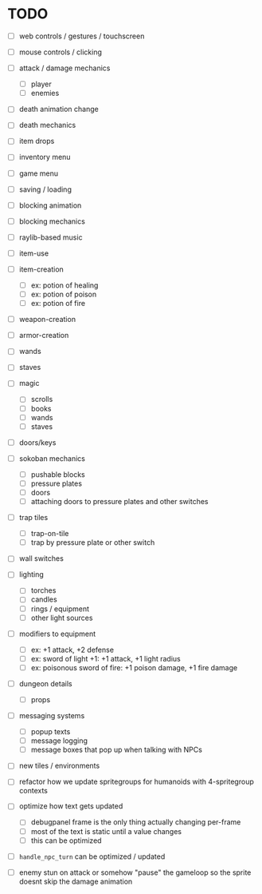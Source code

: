 # TODO

- [ ] web controls / gestures / touchscreen
- [ ] mouse controls / clicking
- [ ] attack / damage mechanics
	- [ ] player
	- [ ] enemies
- [ ] death animation change
- [ ] death mechanics
- [ ] item drops
- [ ] inventory menu
- [ ] game menu
- [ ] saving / loading
- [ ] blocking animation
- [ ] blocking mechanics
- [ ] raylib-based music
- [ ] item-use 
- [ ] item-creation
	- [ ] ex: potion of healing
	- [ ] ex: potion of poison
	- [ ] ex: potion of fire
- [ ] weapon-creation
- [ ] armor-creation
- [ ] wands
- [ ] staves
- [ ] magic
	- [ ] scrolls
	- [ ] books
	- [ ] wands
	- [ ] staves
- [ ] doors/keys
- [ ] sokoban mechanics
	- [ ] pushable blocks
	- [ ] pressure plates
	- [ ] doors
	- [ ] attaching doors to pressure plates and other switches
- [ ] trap tiles
	- [ ] trap-on-tile
	- [ ] trap by pressure plate or other switch
- [ ] wall switches
- [ ] lighting
	- [ ] torches
	- [ ] candles
	- [ ] rings / equipment
	- [ ] other light sources
- [ ] modifiers to equipment
	- [ ] ex: +1 attack, +2 defense
	- [ ] ex: sword of light +1: +1 attack, +1 light radius
	- [ ] ex: poisonous sword of fire: +1 poison damage, +1 fire damage
- [ ] dungeon details
	- [ ] props
- [ ] messaging systems
	- [ ] popup texts
	- [ ] message logging
	- [ ] message boxes that pop up when talking with NPCs
- [ ] new tiles / environments
- [ ] refactor how we update spritegroups for humanoids with 4-spritegroup contexts
- [ ] optimize how text gets updated
	- [ ] debugpanel frame is the only thing actually changing per-frame
	- [ ] most of the text is static until a value changes
	- [ ] this can be optimized
- [ ] `handle_npc_turn` can be optimized / updated
- [ ] enemy stun on attack or somehow "pause" the gameloop so the sprite doesnt skip the damage animation


